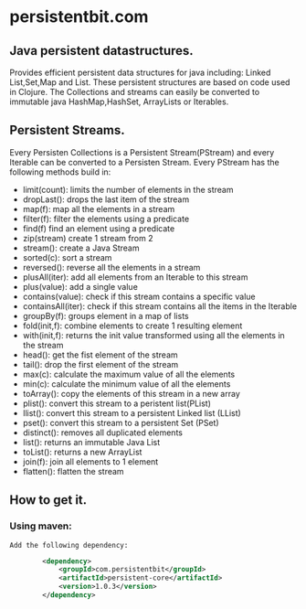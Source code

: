 # persistentbit.com

## Java persistent datastructures.

Provides efficient persistent data structures for java including:
 Linked List,Set,Map and List.
These persistent structures are based on code used in Clojure. 
The Collections and streams can easily be converted to immutable java HashMap,HashSet,  ArrayLists or Iterables. 

## Persistent Streams.

Every Persisten Collections is a Persistent Stream(PStream) and every Iterable can be converted to a Persisten Stream. 
Every PStream has the following methods build in:

- limit(count): limits the number of elements in the stream
- dropLast(): drops the last item of the stream
- map(f): map all the elements in a stream
- filter(f): filter the elements using a predicate
- find(f) find an element using a predicate
- zip(stream) create 1 stream from 2 
- stream(): create a Java Stream
- sorted(c): sort a stream
- reversed(): reverse all the elements in a stream
- plusAll(iter): add all elements from an Iterable to this stream
- plus(value): add a single value
- contains(value): check if this stream contains a specific value
- containsAll(iter): check if this stream contains all the items in the Iterable
- groupBy(f): groups element in a map of lists
- fold(init,f): combine elements to create 1 resulting element
- with(init,f): returns the init value transformed using all the elements in the stream
- head(): get the fist element of the stream
- tail(): drop the first element of the stream
- max(c): calculate the maximum value of all the elements
- min(c): calculate the minimum value of all the elements
- toArray(): copy the elements of this stream in a new array
- plist(): convert this stream to a peristent list(PList)
- llist(): convert this stream to a persistent Linked list (LList)
- pset(): convert this stream to a persistent Set (PSet)
- distinct(): removes all duplicated elements
- list(): returns an immutable  Java List
- toList(): returns a new ArrayList 
- join(f): join all elements to 1 element
- flatten(): flatten the stream


## How to get it.

### Using maven:
    Add the following dependency:
```xml
        <dependency>
            <groupId>com.persistentbit</groupId>
            <artifactId>persistent-core</artifactId>
            <version>1.0.3</version>
        </dependency>
```